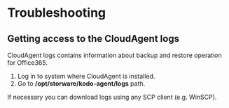 # Troubleshooting

## Getting access to the CloudAgent logs

CloudAgent logs contains information about backup and restore operation for Office365.

1. Log in to system where CloudAgent is installed.
2. Go to **/opt/storware/kodo-agent/logs** path.

If necessary you can download logs using any SCP client \(e.g. WinSCP\).

